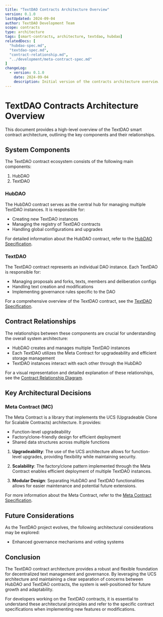 ```yaml
---
title: "TextDAO Contracts Architecture Overview"
version: 0.1.0
lastUpdated: 2024-09-04
author: TextDAO Development Team
scope: contracts
type: architecture
tags: [smart-contracts, architecture, textdao, hubdao]
relatedDocs: [
  "hubdao-spec.md",
  "textdao-spec.md",
  "contract-relationship.md",
  "../development/meta-contract-spec.md"
]
changeLog:
  - version: 0.1.0
    date: 2024-09-04
    description: Initial version of the contracts architecture overview
---
```


# TextDAO Contracts Architecture Overview

This document provides a high-level overview of the TextDAO smart contract architecture, outlining the key components and their relationships.

## System Components

The TextDAO contract ecosystem consists of the following main components:

1. HubDAO
2. TextDAO

### HubDAO

The HubDAO contract serves as the central hub for managing multiple TextDAO instances. It is responsible for:

- Creating new TextDAO instances
- Managing the registry of TextDAO contracts
- Handling global configurations and upgrades

For detailed information about the HubDAO contract, refer to the [HubDAO Specification](hubdao-spec.md).

### TextDAO

The TextDAO contract represents an individual DAO instance. Each TextDAO is responsible for:

- Managing proposals and forks, texts, members and deliberation configs
- Handling text creation and modifications
- Implementing governance rules specific to the DAO

For a comprehensive overview of the TextDAO contract, see the [TextDAO Specification](textdao-spec.md).

## Contract Relationships

The relationships between these components are crucial for understanding the overall system architecture:

- HubDAO creates and manages multiple TextDAO instances
- Each TextDAO utilizes the Meta Contract for upgradeability and efficient storage management
- TextDAO instances interact with each other through the HubDAO

For a visual representation and detailed explanation of these relationships, see the [Contract Relationship Diagram](contract-relationship.md).

## Key Architectural Decisions

### Meta Contract (MC)

The Meta Contract is a library that implements the UCS (Upgradeable Clone for Scalable Contracts) architecture. It provides:

- Function-level upgradeability
- Factory/clone-friendly design for efficient deployment
- Shared data structures across multiple functions

1. **Upgradeability**: The use of the UCS architecture allows for function-level upgrades, providing flexibility while maintaining security.

2. **Scalability**: The factory/clone pattern implemented through the Meta Contract enables efficient deployment of multiple TextDAO instances.

3. **Modular Design**: Separating HubDAO and TextDAO functionalities allows for easier maintenance and potential future extensions.

For more information about the Meta Contract, refer to the [Meta Contract Specification](../development/meta-contract-spec.md).

## Future Considerations

As the TextDAO project evolves, the following architectural considerations may be explored:

- Enhanced governance mechanisms and voting systems

## Conclusion

The TextDAO contract architecture provides a robust and flexible foundation for decentralized text management and governance. By leveraging the UCS architecture and maintaining a clear separation of concerns between HubDAO and TextDAO contracts, the system is well-positioned for future growth and adaptability.

For developers working on the TextDAO contracts, it is essential to understand these architectural principles and refer to the specific contract specifications when implementing new features or modifications.
